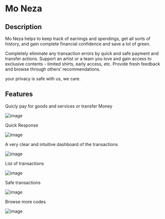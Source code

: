 # Mo Neza

## Description

Mo Neza helps to keep track of earnings and spendings, get all sorts of history, and gain complete financial confidence and save a lot of green.

Completely eliminate any transaction errors by quick and safe payment and transfer actions.
Support an artist or a team you love and gain access to exclusive contents - limited shirts, early access, etc.
Provide fresh feedback and browse through others’ recommendations.

your privacy is safe with us, we care.

## Features

Quicly pay for goods and services or transfer Money

![image](https://user-images.githubusercontent.com/14826570/139663514-0b0d4a4f-98a6-49ec-87a4-fc2f78436da1.png)

Quick Response

![image](https://user-images.githubusercontent.com/14826570/139663428-c5c4e67f-2668-4fb3-b048-1db92b7dd5b9.png)

A very clear and intuitive dashboard of the transactions

![image](https://user-images.githubusercontent.com/14826570/139663471-f1dc25c3-9d3f-449e-b85d-4c21fab9b06a.png)

List of transactions

![image](https://user-images.githubusercontent.com/14826570/139663684-12d5ecd4-d303-495d-bc90-c0515ab1cc55.png)

Safe transactions

![image](https://user-images.githubusercontent.com/14826570/139663724-9e2fd8cd-a6a3-43a9-a2b3-e19eb312004e.png)

Browse more codes

![image](https://user-images.githubusercontent.com/14826570/139663795-0e513b58-116b-44da-9563-acbb6f16878b.png)
